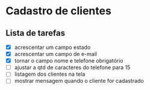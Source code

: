 # Cadastro de clientes
## Lista de tarefas
 
- [X] acrescentar um campo estado
- [X] acrescentar um campo de e-mail
- [X] tornar o campo nome e telefone obrigatório
- [ ] ajustar a qtd de caracteres do telefone para 15
- [ ] listagem dos clientes na tela
- [ ] mostrar mensagem quando o cliente for cadastrado